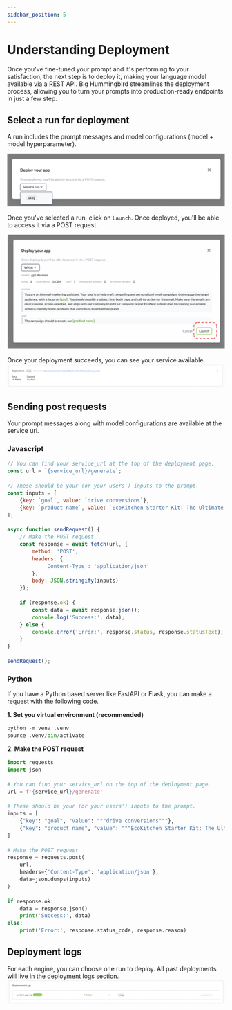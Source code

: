 ```yaml
---
sidebar_position: 5
---
```


# Understanding Deployment
Once you've fine-tuned your prompt and it's performing to your satisfaction, the next step is to deploy it, making your language model available via a REST API. Big Hummingbird streamlines the deployment process, allowing you to turn your prompts into production-ready endpoints in just a few step.

## Select a run for deployment
A run includes the prompt messages and model configurations (model + model hyperparameter).

![deployment select run](../../static/img/deployment_select_run.png)

Once you've selected a run, click on `Launch`. Once deployed, you'll be able to access it via a POST request. 

![launch](../../static/img/launch.png)

Once your deployment succeeds, you can see your service available. 
![current deployment](../../static/img/currentDeployment.png)

## Sending post requests

Your prompt messages along with model configurations are available at the service url. 

### Javascript

```jsx title="javascript code to send a POST request to the model"
// You can find your service_url at the top of the deployment page.
const url = `{service_url}/generate`;

// These should be your (or your users') inputs to the prompt.
const inputs = [
    {key: `goal`, value: `drive conversions`},
    {key: `product name`, value: `EcoKitchen Starter Kit: The Ultimate Eco-Friendly Kitchen Set`}
];

async function sendRequest() {
    // Make the POST request
    const response = await fetch(url, {
        method: 'POST',
        headers: {
            'Content-Type': 'application/json'
        }, 
        body: JSON.stringify(inputs)
    });

    if (response.ok) {
        const data = await response.json();
        console.log('Success:', data);
    } else {
        console.error('Error:', response.status, response.statusText);
    }
}

sendRequest();
```

### Python

If you have a Python based server like FastAPI or Flask, you can make a request with the following code. 

**1. Set you virtual environment (recommended)**

```python
python -m venv .venv
source .venv/bin/activate
```

**2. Make the POST request**
```python
import requests
import json

# You can find your service_url on the top of the deployment page.
url = f'{service_url}/generate'

# These should be your (or your users') inputs to the prompt.
inputs = [
    {"key": "goal", "value": """drive conversions"""},
    {"key": "product name", "value": """EcoKitchen Starter Kit: The Ultimate Eco-Friendly Kitchen Set"""}
]

# Make the POST request
response = requests.post(
    url,
    headers={'Content-Type': 'application/json'}, 
    data=json.dumps(inputs)
)

if response.ok:
    data = response.json()
    print('Success:', data)
else:
    print('Error:', response.status_code, response.reason)

```

## Deployment logs
For each engine, you can choose one run to deploy. All past deployments will live in the deployment logs section.
![deployment logs](../../static/img/deploymentLog.png)